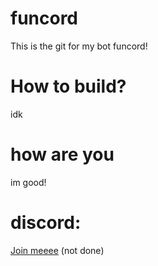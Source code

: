 # funcord
This is the git for my bot funcord!

# How to build?
idk

# how are you
im good!

# discord:
[Join meeee](https://discord.gg/ARFNSsRRcE) (not done)
